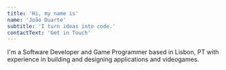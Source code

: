 ```yaml
---
title: 'Hi, my name is'
name: 'João Duarte'
subtitle: 'I turn ideas into code.'
contactText: 'Get in Touch'
---
```


I'm a Software Developer and Game Programmer based in Lisbon, PT with experience in building and designing applications and videogames.
